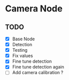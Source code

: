 # Camera Node

## TODO

- [x] Base Node
- [x] Detection
- [x] Testing
- [x] Fix values
- [x] Fine tune detection
- [x] Fine tune detection again
- [ ] Add camera calibration ?